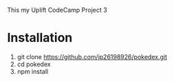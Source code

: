 This my Uplift CodeCamp Project 3

# Installation
1. git clone https://github.com/jp26198926/pokedex.git
2. cd pokedex
3. npm install